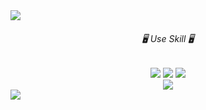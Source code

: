 
<img src="https://capsule-render.vercel.app/api?type=waving&color=ECDC7A&height=140&section=header&text=Lee%20Jae%20Yeong&animation=scaleIn&fontSize=20&fontAlign=10&fontAlignY=30"/>

<h6 align=center>🖥️ Use Skill 🖥️</h6>
<div height="300" align=center>
<img src="https://img.shields.io/badge/HTML5-E34F26?style=flat-square&logo=HTML5&logoColor=white"/></a>
<img src="https://img.shields.io/badge/CSS3-1572B6?style=flat-square&logo=CSS3&logoColor=white"/></a>
<img src="https://img.shields.io/badge/Javascript-F7DF1E?style=flat-square&logo=Javascript&logoColor=white"/></a>
</div>
<div align='center'>
<image src="https://github-readme-stats.vercel.app/api/top-langs/?username=Jae0o&layout=compact(https://github.com/Jae0o/github-readme-stats)"/>
</div>



<img src="https://capsule-render.vercel.app/api?type=waving&color=ECDC7A&height=100&section=footer&text=&fontSize=90"/>
